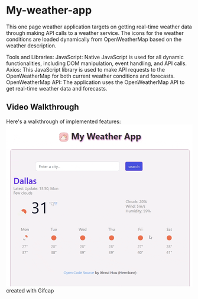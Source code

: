 # My-weather-app

This one page weather application targets on getting real-time weather data through making API calls to a weather service. 
The icons for the weather conditions are loaded dynamically from OpenWeatherMap based on the weather description.

Tools and Libraries:
JavaScript: Native JavaScript is used for all dynamic functionalities, including DOM manipulation, event handling, and API calls.
Axios: This JavaScript library is used to make API requests to the OpenWeatherMap for both current weather conditions and forecasts.
OpenWeatherMap API: The application uses the OpenWeatherMap API to get real-time weather data and forecasts.

## Video Walkthrough

Here's a walkthrough of implemented features:
<img src="./assets/My-weather-app walkthrough.gif" title='Video Walkthrough' width='' alt='Video Walkthrough' />
created with Gifcap 
